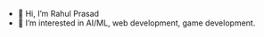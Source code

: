 - 👋 Hi, I’m Rahul Prasad
- 👀 I’m interested in AI/ML, web development, game development.
<!---
programmerahul/programmerahul is a ✨ special ✨ repository because its `README.md` (this file) appears on your GitHub profile.
You can click the Preview link to take a look at your changes.
--->
